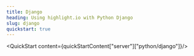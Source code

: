 ```yaml
---
title: Django
heading: Using highlight.io with Python Django
slug: django
quickstart: true
---
```


<QuickStart content={quickStartContent["server"]["python/django"]}/>
